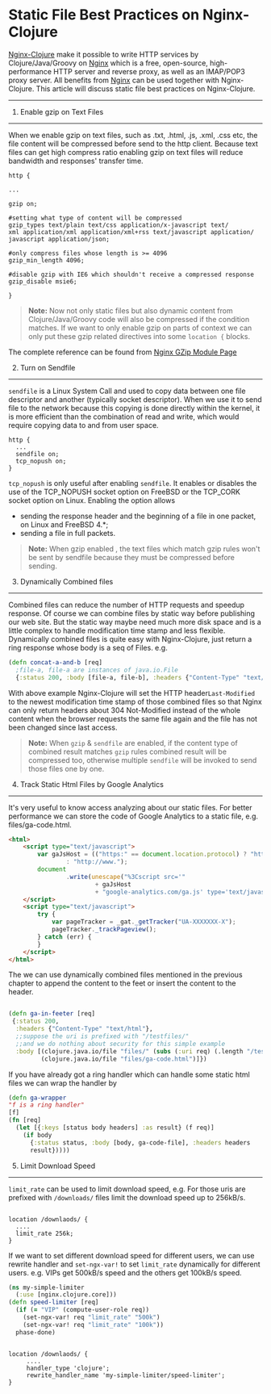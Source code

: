 Static File Best Practices on Nginx-Clojure 
===================


[Nginx-Clojure][1] make it possible to write HTTP services by Clojure/Java/Groovy on [Nginx][2] which is a free, open-source, high-performance HTTP server and reverse proxy, as well as an IMAP/POP3 proxy server. All benefits from [Nginx][2] can be used together with Nginx-Clojure. This article will discuss static file best practices on Nginx-Clojure.

----------


1. Enable gzip on Text Files
-------------

When we enable gzip on text files, such as .txt, .html, .js, .xml, .css etc, the file content will be compressed before send to the http client. Because text files can get high compress ratio enabling gzip on text files will reduce bandwidth and responses' transfer time.

```nginx
http {

...

gzip on;

#setting what type of content will be compressed
gzip_types text/plain text/css application/x-javascript text/
xml application/xml application/xml+rss text/javascript application/
javascript application/json;

#only compress files whose length is >= 4096
gzip_min_length 4096;

#disable gzip with IE6 which shouldn't receive a compressed response 
gzip_disable msie6;

}
```


> **Note:**
>  Now not only static files but also dynamic content from Clojure/Java/Groovy code will also be compressed if the  condition matches. If we want to only enable gzip on parts of context we can 
only put these gzip related directives into some `location {` blocks.   

The complete reference can be found from [Nginx GZip Module Page](http://nginx.org/en/docs/http/ngx_http_gzip_module.html)


2. Turn on Sendfile
-------------

`sendfile` is a Linux System Call and used to copy data between one file descriptor and another (typically socket descriptor). When we use it to send file to the network because this copying is done directly within the kernel, it is more efficient than the combination of read and write, which would require copying data to and from user space.

```nginx
http {
  ...
  sendfile on;
  tcp_nopush on;
}
```

`tcp_nopush` is only useful  after enabling `sendfile`. It enables or disables the use of the TCP_NOPUSH socket option on FreeBSD or the TCP_CORK socket option on Linux.  Enabling the option allows
 
- sending the response header and the beginning of a file in one packet, on Linux and FreeBSD 4.*;
- sending a file in full packets.

> **Note:**
>  When gzip enabled , the text files which match gzip rules won't be sent by sendfile because they must be compressed before sending.

3. Dynamically Combined files
-------------

Combined files can reduce the number of HTTP requests and speedup response. Of course we can combine files by static way before publishing our web site. But the static way maybe need much more disk space and is a little complex to handle modification time stamp and less flexible.
Dynamically combined files is quite easy with Nginx-Clojure, just return a ring response whose body is a seq of Files. e.g.

```clojure
(defn concat-a-and-b [req]
  ;file-a, file-a are instances of java.io.File
  {:status 200, :body [file-a, file-b], :headers {"Content-Type" "text/html"} })
```

With above example Nginx-Clojure will set the HTTP header`Last-Modified` to the newest modification time stamp of those combined files so  that Nginx can only return headers about 304 Not-Modified instead of the whole content when the browser requests the same file again and the file has not been changed since last access.

> **Note:**
>  When `gzip` & `sendfile`  are enabled, if the content type of combined result matches `gzip` rules combined result will be compressed too, otherwise multiple `sendfile` will be invoked to send those files one by one. 
>  

4. Track Static Html Files by Google Analytics
-------------

It's very useful to know access analyzing about our static files. For better performance we can store the code of  Google Analytics to a static file, e.g. files/ga-code.html.

```html
<html>
	<script type="text/javascript">
		var gaJsHost = (("https:" == document.location.protocol) ? "https://ssl."
				: "http://www.");
		document
				.write(unescape("%3Cscript src='"
						+ gaJsHost
						+ "google-analytics.com/ga.js' type='text/javascript'%3E%3C/script%3E"));
	</script>
	<script type="text/javascript">
		try {
			var pageTracker = _gat._getTracker("UA-XXXXXXX-X");
			pageTracker._trackPageview();
		} catch (err) {
		}
	</script>
</html>
```

The we can use dynamically combined files mentioned in the previous chapter to append the content to the feet or insert the content to the header.

```clojure

(defn ga-in-feeter [req]
 {:status 200,
  :headers {"Content-Type" "text/html"},
  ;;suppose the uri is prefixed with "/testfiles/"
  ;;and we do nothing about security for this simple example
  :body [(clojure.java.io/file "files/" (subs (:uri req) (.length "/testfiles/"))), 
         (clojure.java.io/file "files/ga-code.html")]})
```

If you have already got a ring handler which can handle some static html files we can wrap the handler by 

```clojure
(defn ga-wrapper 
"f is a ring handler"
[f]
(fn [req]
  (let [{:keys [status body headers] :as result} (f req)]
    (if body
      {:status status, :body [body, ga-code-file], :headers headers
      result}))))

```

5. Limit Download Speed
-------------

`limit_rate` can be used to limit download speed, e.g. For those uris are prefixed with `/downloads/`  files limit the download speed up to 256kB/s. 

```nginx

location /downlaods/ {
  ....
  limit_rate 256k;
}

```

If we want to set different download speed for different users, we can use rewrite handler and `set-ngx-var!` to set `limit_rate` dynamically for different users.   e.g.  VIPs get 500kB/s speed and the others get 100kB/s speed. 

```clojure
(ns my-simple-limiter
  (:use [nginx.clojure.core]))
(defn speed-limiter [req]
  (if (= "VIP" (compute-user-role req))
    (set-ngx-var! req "limit_rate" "500k")
    (set-ngx-var! req "limit_rate" "100k"))
  phase-done)
```

```nginx

location /downlaods/ {
     ....
     handler_type 'clojure';
     rewrite_handler_name 'my-simple-limiter/speed-limiter';  
}
```



  [1]: http://nginx-clojure.github.io/
  [2]: http://nginx.org/
